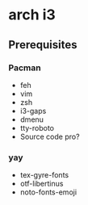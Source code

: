 # arch i3 

## Prerequisites
### Pacman
- feh
- vim
- zsh
- i3-gaps
- dmenu
- tty-roboto
- Source code pro?

### yay
- tex-gyre-fonts
- otf-libertinus
- noto-fonts-emoji
